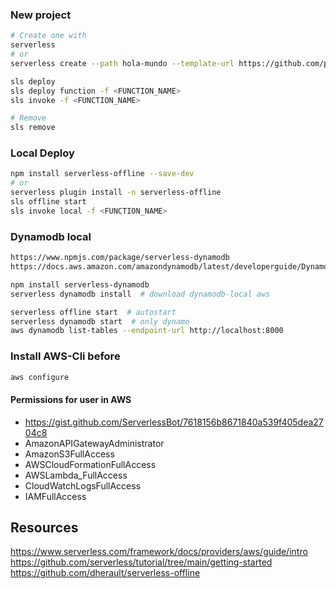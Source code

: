 ### New project
```bash
# Create one with 
serverless
# or  
serverless create --path hola-mundo --template-url https://github.com/platzi/serverless-framework/tree/main/hola-mundo

sls deploy
sls deploy function -f <FUNCTION_NAME>
sls invoke -f <FUNCTION_NAME>

# Remove
sls remove
```

### Local Deploy
```bash
npm install serverless-offline --save-dev
# or 
serverless plugin install -n serverless-offline
sls offline start 
sls invoke local -f <FUNCTION_NAME>
```

### Dynamodb local
```bash
https://www.npmjs.com/package/serverless-dynamodb
https://docs.aws.amazon.com/amazondynamodb/latest/developerguide/DynamoDBLocal.DownloadingAndRunning.html

npm install serverless-dynamodb
serverless dynamodb install  # download dynamodb-local aws

serverless offline start  # autostart
serverless dynamodb start  # only dynamo
aws dynamodb list-tables --endpoint-url http://localhost:8000
```

### Install AWS-Cli before
```bash
aws configure
```

#### Permissions for user in AWS
- https://gist.github.com/ServerlessBot/7618156b8671840a539f405dea2704c8
- AmazonAPIGatewayAdministrator
- AmazonS3FullAccess
- AWSCloudFormationFullAccess
- AWSLambda_FullAccess
- CloudWatchLogsFullAccess
- IAMFullAccess

## Resources
https://www.serverless.com/framework/docs/providers/aws/guide/intro
https://github.com/serverless/tutorial/tree/main/getting-started
https://github.com/dherault/serverless-offline
